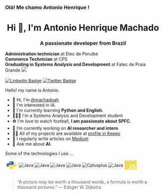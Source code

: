 ### Olá! Me chamo Antonio Henrique ! 

<h1 align="center">Hi 👋, I'm Antonio Henrique Machado</h1> 
<h3 align="center">A passionate developer from Brazil</h3>

**Administration technician** at Etec de Peruíbe
<br>
**Commerce Technician** at CPS
<br>
**Graduating in Systems Analysis and Development** at Fatec de Praia Grande <img src="https://media.giphy.com/media/WUlplcMpOCEmTGBtBW/giphy.gif" width="30">
<br><br>
[![Linkedin Badge](https://img.shields.io/badge/-LinkedIn-0e76a8?style=flat&logo=Linkedin&logoColor=white)](https://www.linkedin.com/in/machadoah/)
[![Twitter Badge](https://img.shields.io/badge/-Twitter-00acee?style=flat&logo=Twitter&logoColor=white)](https://twitter.com/machadoah)

Hello! my name is Antonio. 

- 👋 Hi, I'm [@machadoah](https://machadoah.vercel.app) 
- 👀 I'm interested in IA.
- 🌱 I'm currently learning  **Python and English.**
- 🧑🏽‍💻 I'm a Systems Analysis and Development student
- ⚽ I'm love to watch football,  **I am passionate about SPFC.**
- 🔭 I’m currently working on **AI researcher and intern**
- 👨‍💻 All of my projects are available at [profile in Keepo](https://keepo.io/machadoah)
- 📝 I regularly write articles on [Medium](https://machadoah.medium.com)
- 💬 Ask me about **AI.**
<!-- - 📫 How to reach me **user.antoniohenrique@gmail.com** -->

Some of the technologies I use ...

<div style="display: inline_block">
  <!--
  <img align="center" alt="React" height="30" width="40" src="https://raw.githubusercontent.com/devicons/devicon/master/icons/react/react-original.svg">
  <img align="center" alt="HTML" height="30" width="40" src="https://raw.githubusercontent.com/devicons/devicon/master/icons/html5/html5-original.svg">
  <img align="center" alt="CSS" height="30" width="40" src="https://raw.githubusercontent.com/devicons/devicon/master/icons/css3/css3-original.svg">
  -->
  
  <img align="center" alt="Python" height="30" width="40" src="https://raw.githubusercontent.com/devicons/devicon/master/icons/python/python-original.svg">
  <img align="center" alt="Java" height="30" width="40" src="https://cdn.jsdelivr.net/gh/devicons/devicon/icons/fastapi/fastapi-original.svg">
  <img align="center" alt="Java" height="30" width="40" src="https://cdn.jsdelivr.net/gh/devicons/devicon/icons/flask/flask-original.svg">
  <img align="center" alt="Java" height="30" width="40" src="https://cdn.jsdelivr.net/gh/devicons/devicon/icons/pandas/pandas-original.svg">
  
  <img align="center" alt="Java" height="30" width="40" src="https://cdn.jsdelivr.net/gh/devicons/devicon/icons/postgresql/postgresql-original.svg">
  <img align="center" alt="Cplusplus" height="30" width="40"src="https://cdn.jsdelivr.net/gh/devicons/devicon/icons/cplusplus/cplusplus-original.svg">
  <img align="center" alt="Java" height="30" width="40" src="https://cdn.jsdelivr.net/gh/devicons/devicon/icons/java/java-original.svg">
  
  <img align="center" alt="Js" height="30" width="40" src="https://raw.githubusercontent.com/devicons/devicon/master/icons/javascript/javascript-plain.svg">
  
</div>
<br>

> “A picture may be worth a thousand words, a formula is worth a thousand pictures.”
—  Edsger W. Dijkstra
